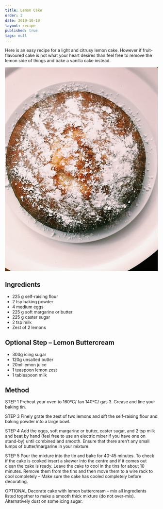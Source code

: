 ```yaml
---
title: Lemon Cake
order: 2
date: 2019-10-19
layout: recipe
published: true
tags: null
---
```

Here is an easy recipe for a light and citrusy lemon cake. However if fruit-flavoured cake is not what your heart desires than feel free to remove the lemon side of things and bake a vanilla cake instead.

![Lemon cake dusted with icing sugar](../uploads/erika-osberg-uuaaruzymv0-unsplash.jpg "Lemon Cake")

## Ingredients

* 225 g self-raising flour
* 2 tsp baking powder
* 4 medium eggs
* 225 g soft margarine or butter
* 225 g caster sugar
* 2 tsp milk
* Zest of 2 lemons

## Optional Step – Lemon Buttercream

* 300g icing sugar
* 120g unsalted butter
* 20ml lemon juice
* 1 teaspoon lemon zest
* 1 tablespoon milk


## Method

STEP 1
Preheat your oven to 160ºC/ fan 140ºC/ gas 3. Grease and line your baking tin.

STEP 3
Finely grate the zest of two lemons and sift the self-raising flour and baking powder into a large bowl.

STEP 4
Add the eggs, soft margarine or butter, caster sugar, and 2 tsp milk and beat by hand (feel free to use an electric mixer if you have one on stand-by) until combined and smooth. Ensure that there aren’t any small lumps of butter/margarine in your mixture. 

STEP 5
Pour the mixture into the tin and bake for 40-45 minutes. To check if the cake is cooked insert a skewer into the centre and if it comes out clean the cake is ready.
Leave the cake to cool in the tins for about 10 minutes. Remove them from the tins and then move them to a wire rack to cool completely – Make sure the cake has cooled completely before decorating.

OPTIONAL
Decorate cake with lemon buttercream – mix all ingredients listed together to make a smooth thick mixture (do not over-mix). Alternatively dust on some icing sugar.